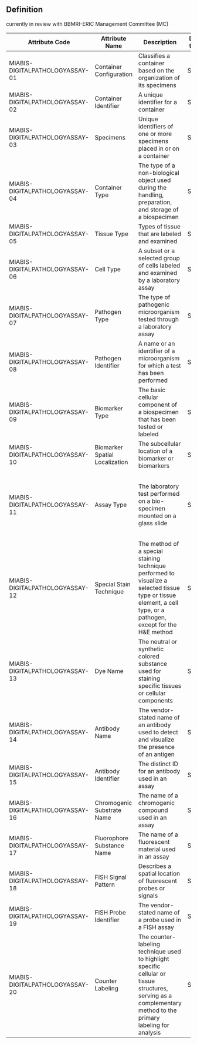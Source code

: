 ## Definition

currently in review with BBMRI-ERIC Management Committee (MC)

| Attribute Code                  | Attribute Name                 | Description                                                                                                                                                       | Data type | Allowed values                                                                                                                                                                                                                                                           | Cardinality |
| ------------------------------- | ------------------------------ | ----------------------------------------------------------------------------------------------------------------------------------------------------------------- | --------- | ------------------------------------------------------------------------------------------------------------------------------------------------------------------------------------------------------------------------------------------------------------------------ | ----------- |
| MIABIS-DIGITALPATHOLOGYASSAY-01 | Container Configuration        | Classifies a container based on the organization of its specimens                                                                                                 | String    | Controlled Value Set: TMA, multiplePatients, multipleBlocks, singleBlock, singleSection, cytologySample, other, NULL                                                                                                                                                     | 1:n         |
| MIABIS-DIGITALPATHOLOGYASSAY-02 | Container Identifier           | A unique identifier for a container                                                                                                                               | String    | An ID as a free-text string                                                                                                                                                                                                                                              | 0:1         |
| MIABIS-DIGITALPATHOLOGYASSAY-03 | Specimens                      | Unique identifiers of one or more specimens placed in or on a container                                                                                           | String    | Specimens IDs as a free-text string                                                                                                                                                                                                                                      | 1:n         |
| MIABIS-DIGITALPATHOLOGYASSAY-04 | Container Type                 | The type of a non-biological object used during the handling, preparation, and storage of a biospecimen                                                           | String    | Controlled Value Set: tissueCassette, tissueMicroarrayCassette, microscopeSlide, specimenContainer, specimenVial, specimenWell, electronMicroscopyGrid                                                                                                                   | 0:1         |
| MIABIS-DIGITALPATHOLOGYASSAY-05 | Tissue Type                    | Types of tissue that are labeled and examined                                                                                                                     | String    | Controlled Value Set encoded as text string                                                                                                                                                                                                                              | 0:n         |
| MIABIS-DIGITALPATHOLOGYASSAY-06 | Cell Type                      | A subset or a selected group of cells labeled and examined by a laboratory assay                                                                                  | String    | Controlled Value Set encoded as text string                                                                                                                                                                                                                              | 0:n         |
| MIABIS-DIGITALPATHOLOGYASSAY-07 | Pathogen Type                  | The type of pathogenic microorganism tested through a laboratory assay                                                                                            | String    | Controlled Value Set: viruses, bacteria, fungi, parasites, prions                                                                                                                                                                                                        | 0:n         |
| MIABIS-DIGITALPATHOLOGYASSAY-08 | Pathogen Identifier            | A name or an identifier of a microorganism for which a test has been performed                                                                                    | String    | Controlled Value Set encoded as text string                                                                                                                                                                                                                              | 0:1         |
| MIABIS-DIGITALPATHOLOGYASSAY-09 | Biomarker Type                 | The basic cellular component of a biospecimen that has been tested or labeled                                                                                     | String    | Controlled Value Set: protein; DNA, RNA, carbohydrate, lipid, inorganicIons, other, NULL                                                                                                                                                                                 | 1:n         |
| MIABIS-DIGITALPATHOLOGYASSAY-10 | Biomarker Spatial Localization | The subcellular location of a biomarker or biomarkers                                                                                                             | String    | Controlled Value Set: extracellularMatrix, cellMembrane, cytoplasm, nucleus, microorganism                                                                                                                                                                               | 0:n         |
| MIABIS-DIGITALPATHOLOGYASSAY-11 | Assay Type                     | The laboratory test performed on a bio-specimen mounted on a glass slide                                                                                          | String    | Controlled Value Set: hematoxylinAndEosinStain; specialStains; immunohistochemistry; Immunocytochemistry; immunofluorescence; insituHybridization; fluorescenceInsituHybridization; fluorescentMultiplexImmunohistochemistry; multiplexImmunohistochemistry; other, NULL | 1:1         |
| MIABIS-DIGITALPATHOLOGYASSAY-12 | Special Stain Technique        | The method of a special staining technique performed to visualize a selected tissue type or tissue element, a cell type, or a pathogen, except for the H&E method | String    | Controlled Value Set encoded as text string                                                                                                                                                                                                                              | 0:n         |
| MIABIS-DIGITALPATHOLOGYASSAY-13 | Dye Name                       | The neutral or synthetic colored substance used for staining specific tissues or cellular components                                                              | String    | Controlled Value Set encoded as text string                                                                                                                                                                                                                              | 0:n         |
| MIABIS-DIGITALPATHOLOGYASSAY-14 | Antibody Name                  | The vendor-stated name of an antibody used to detect and visualize the presence of an antigen                                                                     | String    | Controlled Value Set encoded as text string                                                                                                                                                                                                                              | 0:n         |
| MIABIS-DIGITALPATHOLOGYASSAY-15 | Antibody Identifier            | The distinct ID for an antibody used in an assay                                                                                                                  | String    | Controlled Value Set encoded as text string                                                                                                                                                                                                                              | 0:n         |
| MIABIS-DIGITALPATHOLOGYASSAY-16 | Chromogenic Substrate Name     | The name of a chromogenic compound used in an assay                                                                                                               | String    | Controlled Value Set: 3,3′-Diaminobenzidine, 3-Amino-9-Ethylcarbazole, 3,3´,5,5´ tetramethylbenzidine, fastRed, permanentRed, emerald, BCIP/NBT                                                                                                                          | 0:n         |
| MIABIS-DIGITALPATHOLOGYASSAY-17 | Fluorophore Substance Name     | The name of a fluorescent material used in an assay                                                                                                               | String    | Controlled Value Set encoded as text string                                                                                                                                                                                                                              | 0:n         |
| MIABIS-DIGITALPATHOLOGYASSAY-18 | FISH Signal Pattern            | Describes a spatial location of fluorescent probes or signals                                                                                                     | String    | Controlled Value Set: deletionProbes, amplificationProbes, dual-colourBreakapartProbes, deletion-FusionProbes, tri-colourBreakapartProbes, translocation, dualFusionProbes                                                                                               | 0:n         |
| MIABIS-DIGITALPATHOLOGYASSAY-19 | FISH Probe Identifier          | The vendor-stated name of a probe used in a FISH assay                                                                                                            | String    | Controlled Value Set encoded as text string                                                                                                                                                                                                                              | 0:n         |
| MIABIS-DIGITALPATHOLOGYASSAY-20 | Counter Labeling               | The counter-labeling technique used to highlight specific cellular or tissue structures, serving as a complementary method to the primary labeling for analysis   | String    | Controlled Value Set: hematoxylin, eosin, nuclearFastRed, methylGreen, 4',6-diamidino-2-phenylindole, hoechst 33342, propidiumIodide, phalloidin, other, NULL                                                                                                            | 1:n         |
